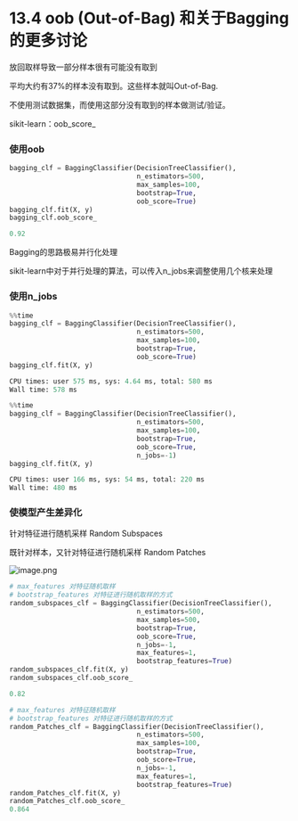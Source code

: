 # 13.4 oob (Out-of-Bag) 和关于Bagging的更多讨论

放回取样导致一部分样本很有可能没有取到

平均大约有37%的样本没有取到。这些样本就叫Out-of-Bag.

不使用测试数据集，而使用这部分没有取到的样本做测试/验证。

sikit-learn：oob\_score\_
### 使用oob
```python
bagging_clf = BaggingClassifier(DecisionTreeClassifier(),
                                n_estimators=500,
                                max_samples=100,
                                bootstrap=True,
                                oob_score=True)
bagging_clf.fit(X, y)
bagging_clf.oob_score_

0.92
```

Bagging的思路极易并行化处理

sikit-learn中对于并行处理的算法，可以传入n_jobs来调整使用几个核来处理

### 使用n_jobs
```python
%%time
bagging_clf = BaggingClassifier(DecisionTreeClassifier(),
                                n_estimators=500,
                                max_samples=100,
                                bootstrap=True,
                                oob_score=True)
bagging_clf.fit(X, y)

CPU times: user 575 ms, sys: 4.64 ms, total: 580 ms
Wall time: 578 ms
```

```python
%%time
bagging_clf = BaggingClassifier(DecisionTreeClassifier(),
                                n_estimators=500,
                                max_samples=100,
                                bootstrap=True,
                                oob_score=True,
                                n_jobs=-1)
bagging_clf.fit(X, y)

CPU times: user 166 ms, sys: 54 ms, total: 220 ms
Wall time: 480 ms
```

### 使模型产生差异化
针对特征进行随机采样
Random Subspaces

既针对样本，又针对特征进行随机采样
Random Patches

![image.png](https://upload-images.jianshu.io/upload_images/7220971-78f02a821f4ab2fc.png?imageMogr2/auto-orient/strip%7CimageView2/2/w/1240)

```python
# max_features 对特征随机取样
# bootstrap_features 对特征进行随机取样的方式
random_subspaces_clf = BaggingClassifier(DecisionTreeClassifier(),
                                n_estimators=500,
                                max_samples=500,
                                bootstrap=True,
                                oob_score=True,
                                n_jobs=-1,
                                max_features=1,
                                bootstrap_features=True)
random_subspaces_clf.fit(X, y)
random_subspaces_clf.oob_score_

0.82
```

```python
# max_features 对特征随机取样
# bootstrap_features 对特征进行随机取样的方式
random_Patches_clf = BaggingClassifier(DecisionTreeClassifier(),
                                n_estimators=500,
                                max_samples=100,
                                bootstrap=True,
                                oob_score=True,
                                n_jobs=-1,
                                max_features=1,
                                bootstrap_features=True)
random_Patches_clf.fit(X, y)
random_Patches_clf.oob_score_
0.864
```

